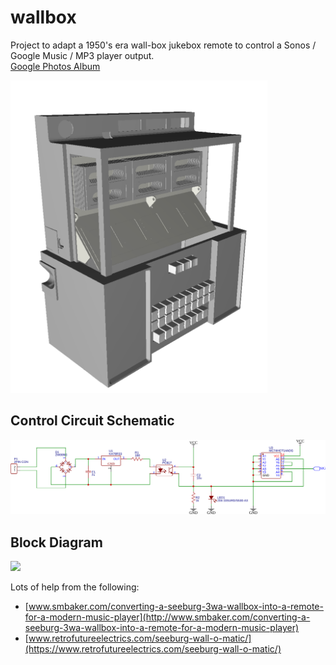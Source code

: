 # wallbox
Project to adapt a 1950's era wall-box jukebox remote to control a Sonos / Google Music / MP3 player output.  
[Google Photos Album](https://photos.app.goo.gl/iEbUDsr8W9gLysSi8)

<a href="https://github.com/strangesast/wallbox/blob/master/models/wallbox.stl"><img src="https://raw.githubusercontent.com/strangesast/wallbox/master/images/wallbox.png" height="500"/></a>

## Control Circuit Schematic
![schematic](./arduino/schematic_cropped.svg)

## Block Diagram
<img src="https://docs.google.com/drawings/d/e/2PACX-1vRynbvI-NA6Aekktnynbwu819yJeXTGQum5wE03oxbrlnyjgHrdO3c4ZdSsHouRIe413oO9Hbzj2GRE/pub?w=1574&amp;h=1103">

Lots of help from the following:
* [www.smbaker.com/converting-a-seeburg-3wa-wallbox-into-a-remote-for-a-modern-music-player](http://www.smbaker.com/converting-a-seeburg-3wa-wallbox-into-a-remote-for-a-modern-music-player) 
* [www.retrofutureelectrics.com/seeburg-wall-o-matic/](https://www.retrofutureelectrics.com/seeburg-wall-o-matic/) 

